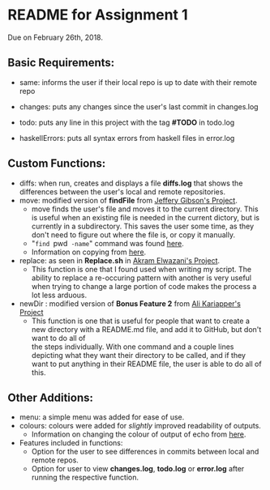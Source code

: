 # README for Assignment 1
Due on February 26th, 2018.
## Basic Requirements:

- same: informs the user if their local repo is up to date with their remote repo

- changes: puts any changes since the user's last commit in changes.log

- todo: puts any line in this project with the tag **#TODO** in todo.log

- haskellErrors: puts all syntax errors from haskell files in error.log

## Custom Functions:

   - diffs: when run, creates and displays a file **diffs.log** that shows the differences between the user's local and remote repositories.
   - move: modified version of **findFile** from [Jeffery Gibson's Project](https://github.com/gibsoj12/CS1XA3/blob/master/ProjectAnalyze.sh/). 
      - move finds the user's file and moves it to the current directory. This is useful when an existing file is needed in the current dictory, but is currently in          a subdirectory. This saves the user some time, as they don't need to figure out where the file is, or copy it manually.
      - "`find `pwd` -name`" command was found [here](https://stackoverflow.com/questions/246215/how-can-i-list-files-with-their-absolute-path-in-linux).
      - Information on copying from [here](https://askubuntu.com/questions/835657/copy-file-to-current-directory).
   - replace: as seen in **Replace.sh** in [Akram Elwazani's Project](https://github.com/elwazana/CS1XA3/blob/master/Assign1/Replace.sh).
      - This function is one that I found used when writing my script. The ability to replace a re-occuring pattern with another is very useful when trying to change         a large portion of code makes the process a lot less arduous.  
   - newDir : modified version of **Bonus Feature 2** from [Ali Kariapper's Project](https://github.com/Kariappa/CS1XA3/blob/master/Assign1/ProjectAnalyze.sh)
      - This function is one that is useful for people that want to create a new directory with a README.md file, and add it to GitHub, but don't want to do all of  
        the steps individually. With one command and a couple lines depicting what they want their directory to be called, and if they want to put anything in their          README file, the user is able to do all of this. 
## Other Additions:
   - menu: a simple menu was added for ease of use.
   - colours: colours were added for *slightly* improved readability of outputs.
     - Information on changing the colour of output of echo from [here](https://stackoverflow.com/questions/5947742/how-to-change-the-output-color-of-echo-in-linux). 
   - Features included in functions:
      - Option for the user to see differences in commits between local and remote repos.
      - Option for user to view **changes.log**, **todo.log** or **error.log** after running the respective function.

